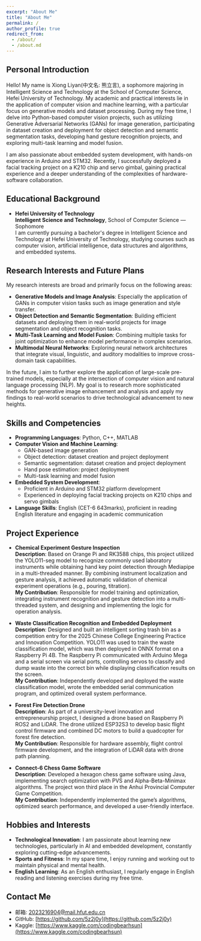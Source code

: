 ```yaml
---
excerpt: "About Me"
title: "About Me"
permalink: /
author_profile: true
redirect_from:
  - /about/
  - /about.md
---
```


## Personal Introduction
Hello! My name is Xiong Liyan(中文名: 熊立言), a sophomore majoring in Intelligent Science and Technology at the School of Computer Science, Hefei University of Technology. My academic and practical interests lie in the application of computer vision and machine learning, with a particular focus on generative models and dataset processing. During my free time, I delve into Python-based computer vision projects, such as utilizing Generative Adversarial Networks (GANs) for image generation, participating in dataset creation and deployment for object detection and semantic segmentation tasks, developing hand gesture recognition projects, and exploring multi-task learning and model fusion.

I am also passionate about embedded system development, with hands-on experience in Arduino and STM32. Recently, I successfully deployed a facial tracking project on a K210 chip and servo gimbal, gaining practical experience and a deeper understanding of the complexities of hardware-software collaboration.

## Educational Background
- **Hefei University of Technology**  
  **Intelligent Science and Technology**, School of Computer Science — Sophomore  
  I am currently pursuing a bachelor's degree in Intelligent Science and Technology at Hefei University of Technology, studying courses such as computer vision, artificial intelligence, data structures and algorithms, and embedded systems.

## Research Interests and Future Plans
My research interests are broad and primarily focus on the following areas:
- **Generative Models and Image Analysis**: Especially the application of GANs in computer vision tasks such as image generation and style transfer.
- **Object Detection and Semantic Segmentation**: Building efficient datasets and deploying them in real-world projects for image segmentation and object recognition tasks.
- **Multi-Task Learning and Model Fusion**: Combining multiple tasks for joint optimization to enhance model performance in complex scenarios.
- **Multimodal Neural Networks**: Exploring neural network architectures that integrate visual, linguistic, and auditory modalities to improve cross-domain task capabilities.

In the future, I aim to further explore the application of large-scale pre-trained models, especially at the intersection of computer vision and natural language processing (NLP). My goal is to research more sophisticated methods for generative image enhancement and analysis and apply my findings to real-world scenarios to drive technological advancement to new heights.

## Skills and Competencies
- **Programming Languages**: Python, C++, MATLAB
- **Computer Vision and Machine Learning**:
  - GAN-based image generation
  - Object detection: dataset creation and project deployment
  - Semantic segmentation: dataset creation and project deployment
  - Hand pose estimation: project deployment
  - Multi-task learning and model fusion
- **Embedded System Development**:
  - Proficient in Arduino and STM32 platform development
  - Experienced in deploying facial tracking projects on K210 chips and servo gimbals
- **Language Skills**: English (CET-6 643marks), proficient in reading English literature and engaging in academic communication

## Project Experience

- **Chemical Experiment Gesture Inspection**  
  **Description**: Based on Orange Pi and RK3588 chips, this project utilized the YOLO11-seg model to recognize commonly used laboratory instruments while obtaining hand key point detection through Mediapipe in a multi-threaded manner. By combining instrument localization and gesture analysis, it achieved automatic validation of chemical experiment operations (e.g., pouring, titration).  
  **My Contribution**: Responsible for model training and optimization, integrating instrument recognition and gesture detection into a multi-threaded system, and designing and implementing the logic for operation analysis.

- **Waste Classification Recognition and Embedded Deployment**  
  **Description**: Designed and built an intelligent sorting trash bin as a competition entry for the 2025 Chinese College Engineering Practice and Innovation Competition. YOLO11 was used to train the waste classification model, which was then deployed in ONNX format on a Raspberry Pi 4B. The Raspberry Pi communicated with Arduino Mega and a serial screen via serial ports, controlling servos to classify and dump waste into the correct bin while displaying classification results on the screen.  
  **My Contribution**: Independently developed and deployed the waste classification model, wrote the embedded serial communication program, and optimized overall system performance.

- **Forest Fire Detection Drone**  
  **Description**: As part of a university-level innovation and entrepreneurship project, I designed a drone based on Raspberry Pi ROS2 and LiDAR. The drone utilized ESP32S3 to develop basic flight control firmware and combined DC motors to build a quadcopter for forest fire detection.  
  **My Contribution**: Responsible for hardware assembly, flight control firmware development, and the integration of LiDAR data with drone path planning.

- **Connect-6 Chess Game Software**  
  **Description**: Developed a hexagon chess game software using Java, implementing search optimization with PVS and Alpha-Beta-Minimax algorithms. The project won third place in the Anhui Provincial Computer Game Competition.  
  **My Contribution**: Independently implemented the game’s algorithms, optimized search performance, and developed a user-friendly interface.

## Hobbies and Interests
- **Technological Innovation**: I am passionate about learning new technologies, particularly in AI and embedded development, constantly exploring cutting-edge advancements.
- **Sports and Fitness**: In my spare time, I enjoy running and working out to maintain physical and mental health.
- **English Learning**: As an English enthusiast, I regularly engage in English reading and listening exercises during my free time.

## Contact Me

- 邮箱: [2023216904@mail.hfut.edu.cn](mailto:2023216904@mail.hfut.edu.cn)
- GitHub: [https://github.com/5z2j0y](https://github.com/5z2j0y)
- Kaggle: [https://www.kaggle.com/codingbearhsun](https://www.kaggle.com/codingbearhsun)


<!-- # 关于我

## 个人简介
你好！我是熊立言，来自合肥工业大学计算机学院，智能科学与技术专业的大二学生。在我的学术和实践中，我特别关注计算机视觉和机器学习的应用方向，尤其是在生成式模型和数据集处理方面。我的课余时间主要用于探索基于Python的计算机视觉项目，例如：利用生成对抗网络（GAN）生成图像，参与目标检测和语义分割任务的数据集制作与部署，开发手势识别项目，并致力于多任务学习与模型融合的研究。

我同样对嵌入式系统开发充满兴趣，拥有Arduino和STM32的开发经验。近期，我成功在K210芯片和舵机云台上部署了一个人脸跟踪项目，积累了实践经验，并深入了解了硬件与软件协同工作的复杂性。

## 教育背景
- **合肥工业大学**  
  **智能科学与技术专业**，计算机学院 — 大二学生  
  我目前正在合肥工业大学攻读智能科学与技术专业，学习计算机视觉、人工智能、数据结构与算法、嵌入式系统等课程。

## 研究方向与未来规划
我的研究兴趣广泛，主要集中在以下几个方向：
- **生成式模型与图像分析**：特别是在计算机视觉任务中的生成对抗网络（GAN）应用，如图像生成、风格迁移等。
- **目标检测与语义分割**：在图像分割和目标识别任务中，构建高效的数据集并将其部署到实际项目中。
- **多任务学习与模型融合**：结合多个任务进行协同优化，提升模型在复杂场景下的表现。
- **多模态神经网络**：探索将视觉、语言、语音等多模态信息进行融合的神经网络架构，以提升跨领域任务的能力。

未来，我希望能够进一步深耕大规模预训练模型的应用，尤其是在计算机视觉与自然语言处理（NLP）的交叉领域，研究更为复杂的生成式图像增强和分析方法。我期望将我的研究成果应用到实际场景中，推动技术向更高层次发展。

## 技能与能力
- **编程语言**：Python, C++, MATLAB
- **计算机视觉与机器学习**：
  - 生成对抗网络（GANs）图像生成
  - 目标检测：数据集制作与项目部署
  - 语义分割：数据集制作与项目部署
  - 手势姿态估计：项目部署
  - 多任务学习与模型融合
- **嵌入式系统开发**：
  - 熟悉Arduino、STM32平台开发
  - 在K210芯片和舵机云台上进行过人脸跟踪项目部署
- **语言能力**：英语（CET-6 643分），能够熟练阅读英文文献并进行学术交流

## 项目经验

- **化学实验手势检查**  
  项目描述：基于Orange Pi和RK3588芯片，利用YOLO11-seg模型识别实验室常用仪器，同时通过多线程调用Mediapipe获取手部特征点检测手势。结合仪器定位和手势分析，实现了对化学实验操作（如倾倒、滴定等）正确性的自动检测。  
  我的贡献：负责模型训练与优化，完成了仪器识别、手势检测的多线程集成，以及操作分析的逻辑设计与实现。

- **垃圾分类识别与嵌入式部署**  
  项目描述：设计并制作了一款智能分类垃圾桶，作为参赛作品参加2025年中国大学生工程实践与创新能力大赛。使用YOLO11训练垃圾分类模型，并将ONNX格式的模型部署在Raspberry Pi 4B上。通过串口通信，Raspberry Pi向Arduino Mega和串口屏传输信息，控制舵机将垃圾分类倾倒到正确的垃圾桶中，同时在屏幕显示分类结果。  
  我的贡献：独立完成垃圾分类模型的开发与部署，编写了嵌入式串口通信程序，并优化了系统整体性能。

- **山火检测无人机**  
  项目描述：作为校级大学生创新创业项目，设计了一款基于Raspberry Pi ROS2和激光雷达的无人机。利用ESP32S3开发了基础飞控固件，结合直流电机制作了一台四轴无人机，用于森林火灾的自动检测。  
  我的贡献：负责硬件搭建、飞控固件开发以及无人机的激光雷达数据集成与路径规划。

- **六子棋对弈软件**  
  项目描述：基于Java语言开发了一款六子棋对弈软件，使用PVS和Alpha-Beta-Minimax算法进行搜索优化。该项目参加了安徽省计算机博弈大赛，并荣获省三等奖。  
  我的贡献：独立完成了对弈算法的实现，优化了搜索性能，并开发了友好的用户界面。


## 爱好与兴趣
- **技术创新**：我热衷于学习新技术，特别是在人工智能和嵌入式开发方面，不断探索新的前沿技术。
- **运动与健身**：业余时间我喜欢跑步和健身，保持身心健康。
- **英语学习**：作为英语爱好者，我在课外时间也经常进行英语阅读和听力训练。

## 联系我
- 邮箱：[2023216904@mail.hfut.edu.cn](mailto:2023216904@mail.hfut.edu.cn)
- GitHub：[GitHub链接](https://github.com/你的用户名) *(可选)*
- LinkedIn：[LinkedIn链接](https://www.linkedin.com/in/你的用户名) *(可选)* -->
